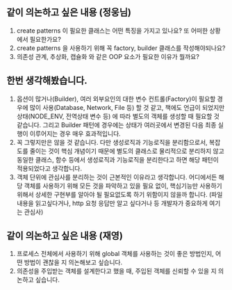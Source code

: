 ## 같이 의논하고 싶은 내용 (정웅님)
1. create patterns 이 필요한 클래스는 어떤 특징을 가지고 있나요? 또 어떠한 상황에서 필요한가요?
2. create patterns 을 사용하기 위해 꼭 factory, builder 클래스를 작성해야되나요?
3. 의존성 관계, 추상화, 캡슐화 와 같은 OOP 요소가 필요한 이유가 뭘까요?

## 한번 생각해봤습니다.
1. 옵션이 많거나(Builder), 여러 외부요인의 대한 변수 컨트롤(Factory)이 필요할 경우에 많이 사용(Database, Network, File 등) 할 것 같고, 책에도 언급이 되었지만 상태(NODE_ENV, 전역상태 변수 등) 에 따라 별도의 객체를 생성할 때 필요할 것 같습니다. 그리고 Builder 패턴에 경우에는 상태가 여러곳에서 변경된 다음 최종 실행이 이루어지는 경우 매우 효과적입니다.
2. 꼭 그렇지만은 않을 것 같습니다. 다만 생성로직과 기능로직을 분리함으로서, 복잡도를 줄이는 것이 핵심 개념이기 때문에 별도의 클래스로 물리적으로 분리하지 않고 동일한 클래스, 함수 등에서 생성로직과 기능로직을 분리한다고 하면 해당 패턴이 적용되었다고 생각합니다.
3. 객체 단위에 관심사를 분리하는 것이 근본적인 이유라고 생각합니다. 어디에서든 해당 객체를 사용하기 위해 모든 것을 파악하고 있을 필요 없이, 핵심기능만 사용하기 위해서 상세한 구현부를 알아야 될 필요없도록 하기 위함이지 않을까 합니다. (파일내용을 읽고싶다거나, http 요청 응답만 알고 싶다거나 등 개발자가 중요하게 여기는 관심사)

## 같이 의논하고 싶은 내용 (재영)
1. 프로세스 전체에서 사용하기 위해 global 객체를 사용하는 것이 좋은 방법인지, 어떤 방법이 괜찮을 지 의논해보고 싶습니다.
2. 의존성을 주입받는 객체를 설계한다고 했을 때, 주입된 객체를 신뢰할 수 있을 지 의논하고 싶습니다.
